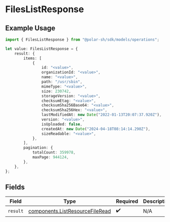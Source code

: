 # FilesListResponse

## Example Usage

```typescript
import { FilesListResponse } from "@polar-sh/sdk/models/operations";

let value: FilesListResponse = {
    result: {
        items: [
            {
                id: "<value>",
                organizationId: "<value>",
                name: "<value>",
                path: "/usr/sbin",
                mimeType: "<value>",
                size: 230742,
                storageVersion: "<value>",
                checksumEtag: "<value>",
                checksumSha256Base64: "<value>",
                checksumSha256Hex: "<value>",
                lastModifiedAt: new Date("2022-01-13T20:07:37.920Z"),
                version: "<value>",
                isUploaded: false,
                createdAt: new Date("2024-04-18T08:14:14.290Z"),
                sizeReadable: "<value>",
            },
        ],
        pagination: {
            totalCount: 359978,
            maxPage: 944124,
        },
    },
};
```

## Fields

| Field                                                                              | Type                                                                               | Required                                                                           | Description                                                                        |
| ---------------------------------------------------------------------------------- | ---------------------------------------------------------------------------------- | ---------------------------------------------------------------------------------- | ---------------------------------------------------------------------------------- |
| `result`                                                                           | [components.ListResourceFileRead](../../models/components/listresourcefileread.md) | :heavy_check_mark:                                                                 | N/A                                                                                |